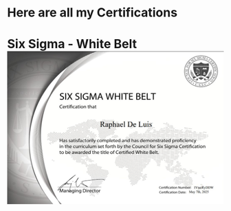 <h1> Here are all my Certifications<h1>

Six Sigma - White Belt <br>
  <img src="../../assets/images/White Belt.png"  width="2000"/>




